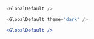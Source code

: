 ```js static
<GlobalDefault />
```

```js static
<GlobalDefault theme="dark" />
```

```jsx noeditor
<GlobalDefault />
```
